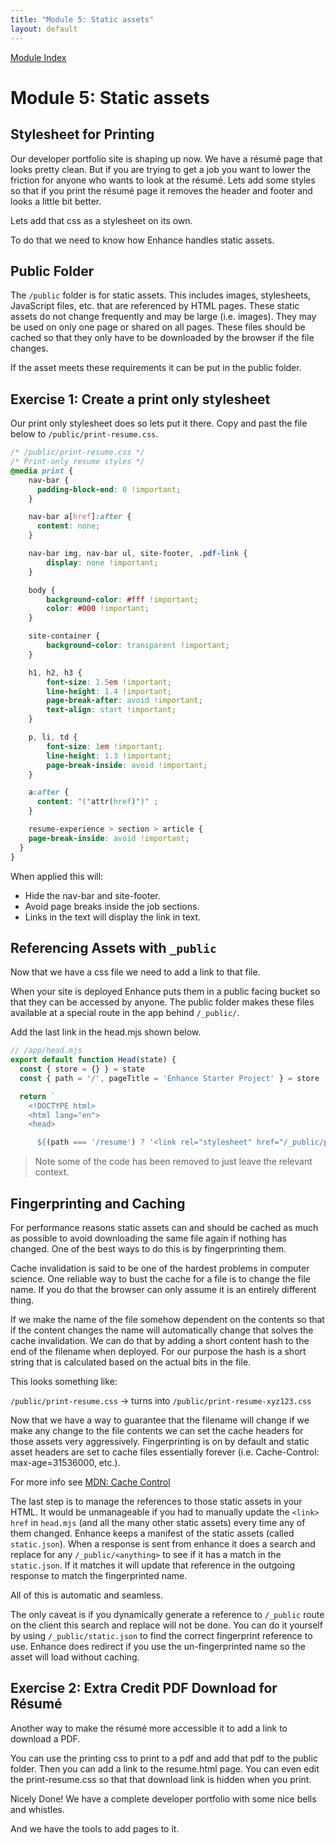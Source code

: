 ```yaml
---
title: "Module 5: Static assets"
layout: default
---
```


[Module Index](/enhance-workshop-codemash)

# Module 5: Static assets

## Stylesheet for Printing

Our developer portfolio site is shaping up now.
We have a résumé page that looks pretty clean.
But if you are trying to get a job you want to lower the friction for anyone who wants to look at the résumé.
Lets add some styles so that if you print the résumé page it removes the header and footer and looks a little bit better.

Lets add that css as a stylesheet on its own.

To do that we need to know how Enhance handles static assets.

## Public Folder

The `/public` folder is for static assets.
This includes images, stylesheets, JavaScript files, etc. that are referenced by HTML pages.
These static assets do not change frequently and may be large (i.e. images).
They may be used on only one page or shared on all pages.
These files should be cached so that they only have to be downloaded by the browser if the file changes.

If the asset meets these requirements it can be put in the public folder.

## Exercise 1: Create a print only stylesheet

Our print only stylesheet does so lets put it there.
Copy and past the file below to `/public/print-resume.css`.

```css
/* /public/print-resume.css */
/* Print-only resume styles */
@media print {
    nav-bar {
      padding-block-end: 0 !important;
    }

    nav-bar a[href]:after {
      content: none;
    }

    nav-bar img, nav-bar ul, site-footer, .pdf-link {
        display: none !important;
    }

    body {
        background-color: #fff !important;
        color: #000 !important;
    }

    site-container {
        background-color: transparent !important;
    }

    h1, h2, h3 {
        font-size: 1.5em !important;
        line-height: 1.4 !important;
        page-break-after: avoid !important;
        text-align: start !important;
    }

    p, li, td {
        font-size: 1em !important;
        line-height: 1.3 !important;
        page-break-inside: avoid !important;
    }

    a:after {
      content: "("attr(href)")" ;
    }

    resume-experience > section > article {
    page-break-inside: avoid !important;
  }
}
```

When applied this will:
- Hide the nav-bar and site-footer.
- Avoid page breaks inside the job sections.
- Links in the text will display the link in text.


## Referencing Assets with `_public`

Now that we have a css file we need to add a link to that file.

When your site is deployed Enhance puts them in a public facing bucket so that they can be accessed by anyone. The public folder makes these files available at a special route in the app behind `/_public/`.

Add the last link in the head.mjs shown below.


```javascript
// /app/head.mjs
export default function Head(state) {
  const { store = {} } = state
  const { path = '/', pageTitle = 'Enhance Starter Project' } = store

  return `
    <!DOCTYPE html>
    <html lang="en">
    <head>

      ${(path === '/resume') ? '<link rel="stylesheet" href="/_public/print-resume.css">' : ''}
```

>Note some of the code has been removed to just leave the relevant context.

## Fingerprinting and Caching

For performance reasons static assets can and should be cached as much as possible to avoid downloading the same file again if nothing has changed.
One of the best ways to do this is by fingerprinting them.

Cache invalidation is said to be one of the hardest problems in computer science.
One reliable way to bust the cache for a file is to change the file name.
If you do that the browser can only assume it is an entirely different thing.

If we make the name of the file somehow dependent on the contents so that if the content changes the name will automatically change that solves the cache invalidation. We can do that by adding a short content hash to the end of the filename when deployed. For our purpose the hash is a short string that is calculated based on the actual bits in the file.

This looks something like:

`/public/print-resume.css` -> turns into `/public/print-resume-xyz123.css`

Now that we have a way to guarantee that the filename will change if we make any change to the file contents we can set the cache headers for those assets very aggressively. Fingerprinting is on by default and static asset headers are set to cache files essentially forever (i.e. Cache-Control: max-age=31536000, etc.).

For more info see [MDN: Cache Control](https://developer.mozilla.org/en-US/docs/Web/HTTP/Headers/Cache-Control)

The last step is to manage the references to those static assets in your HTML.
It would be unmanageable if you had to manually update the `<link>` `href` in `head.mjs` (and all the many other static assets) every time any of them changed.
Enhance keeps a manifest of the static assets (called `static.json`).
When a response is sent from enhance it does a search and replace for any `/_public/<anything>` to see if it has a match in the `static.json`.
If it matches it will update that reference in the outgoing response to match the fingerprinted name.

All of this is automatic and seamless.

The only caveat is if you dynamically generate a reference to `/_public` route on the client this search and replace will not be done.
You can do it yourself by using `/_public/static.json` to find the correct fingerprint reference to use.
Enhance does redirect if you use the un-fingerprinted name so the asset will load without caching.

## Exercise 2: Extra Credit PDF Download for Résumé

Another way to make the résumé more accessible it to add a link to download a PDF.

You can use the printing css to print to a pdf and add that pdf to the public folder.
Then you can add a link to the resume.html page.
You can even edit the print-resume.css so that that download link is hidden when you print.

Nicely Done! We have a complete developer portfolio with some nice bells and whistles.

And we have the tools to add pages to it.





